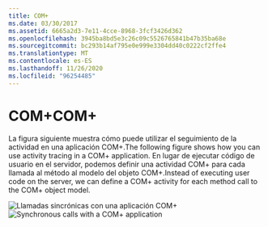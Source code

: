 ```yaml
---
title: COM+
ms.date: 03/30/2017
ms.assetid: 6665a2d3-7e11-4cce-8968-3fcf3426d362
ms.openlocfilehash: 3945ba8bd5e3c26c09c5526765841b47b35ba68e
ms.sourcegitcommit: bc293b14af795e0e999e3304dd40c0222cf2ffe4
ms.translationtype: MT
ms.contentlocale: es-ES
ms.lasthandoff: 11/26/2020
ms.locfileid: "96254485"
---
```

# <a name="com"></a><span data-ttu-id="2c75e-102">COM+</span><span class="sxs-lookup"><span data-stu-id="2c75e-102">COM+</span></span>

<span data-ttu-id="2c75e-103">La figura siguiente muestra cómo puede utilizar el seguimiento de la actividad en una aplicación COM+.</span><span class="sxs-lookup"><span data-stu-id="2c75e-103">The following figure shows how you can use activity tracing in a COM+ application.</span></span> <span data-ttu-id="2c75e-104">En lugar de ejecutar código de usuario en el servidor, podemos definir una actividad COM+ para cada llamada al método al modelo del objeto COM+.</span><span class="sxs-lookup"><span data-stu-id="2c75e-104">Instead of executing user code on the server, we can define a COM+ activity for each method call to the COM+ object model.</span></span>  
  
 <span data-ttu-id="2c75e-105">![Llamadas sincrónicas con una aplicación COM&#43;](media/com-tracing.gif "Seguimiento de com +")</span><span class="sxs-lookup"><span data-stu-id="2c75e-105">![Synchronous calls with a COM&#43; application](media/com-tracing.gif "Com+Tracing")</span></span>
